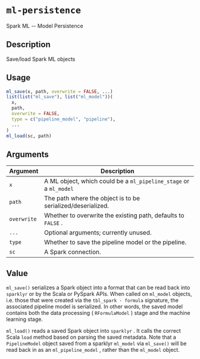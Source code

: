 # `ml-persistence`

Spark ML -- Model Persistence


## Description

Save/load Spark ML objects


## Usage

```r
ml_save(x, path, overwrite = FALSE, ...)
list(list("ml_save"), list("ml_model"))(
  x,
  path,
  overwrite = FALSE,
  type = c("pipeline_model", "pipeline"),
  ...
)
ml_load(sc, path)
```


## Arguments

Argument      |Description
------------- |----------------
`x`     |     A ML object, which could be a `ml_pipeline_stage` or a `ml_model`
`path`     |     The path where the object is to be serialized/deserialized.
`overwrite`     |     Whether to overwrite the existing path, defaults to `FALSE` .
`...`     |     Optional arguments; currently unused.
`type`     |     Whether to save the pipeline model or the pipeline.
`sc`     |     A Spark connection.


## Value

`ml_save()` serializes a Spark object into a format that can be read back into `sparklyr` or by the Scala or PySpark APIs. When called on `ml_model` objects, i.e. those that were created via the `tbl_spark - formula` signature, the associated pipeline model is serialized. In other words, the saved model contains both the data processing ( `RFormulaModel` ) stage and the machine learning stage.
 
 `ml_load()` reads a saved Spark object into `sparklyr` . It calls the correct Scala `load` method based on parsing the saved metadata. Note that a `PipelineModel` object saved from a sparklyr `ml_model` via `ml_save()` will be read back in as an `ml_pipeline_model` , rather than the `ml_model` object.


